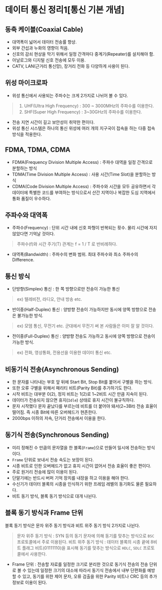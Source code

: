 # 데이터 통신 정리1[통신 기본 개념]

## 동축 케이블(Coaxial Cable)
- 대역폭이 넓어서 데이터 전송률 향상.
- 외부 간섭과 누화의 영향이 적음.
- 신호의 감쇠 현상을 막기 위해서 일정 간격마다 중계기(Repeater)를 설치해야 함.
- 아날로그와 디지털 신호 전송에 모두 이용.
- CATV, LAN(근거리 통신망), 장거리 전화 등 다양하게 사용이 된다.

## 위성 마이크로파
- 위성 통신에서 사용되는 주파수는 크게 2가지로 나뉘어 볼 수 있다.
> 1. UHF(Ultra High Frequency) : 300 ~ 3000MHz의 주파수를 이용한다.
> 2. SHF(Super High Frequency) : 3~30GHz의 주파수를 이용한다.
- 전송 지연 시간이 길고 보안성이 취약한 편이다.
- 위성 통신 시스템은 하나의 통신 위성에 여러 개의 지구국이 접속을 하는 다중 접속 방식을 적용한다.

## FDMA, TDMA, CDMA
- FDMA(Frequency Division Multiple Access) : 주파수 대역을 일정 간격으로 분할하는 방식
- TDMA(Time Division Multiple Access) : 사용 시간(Time Slot)을 분할하는 방식
- CDMA(Code Division Multiple Access) : 주파수와 시간을 모두 공유하면서 각 데이터에 특별한 코드를 부여하는 방식으로서 산간 지역이나 복잡한 도심 지역에서 통화 품질이 우수하다.

## 주파수와 대역폭
- 주파수(Frequency) : 단위 시간 내에 신호 파형이 반복되는 횟수. 물리 시간에 자지 않았다면 기억날 것이다.
> 주파수(f)와 시간 주기(T) 관계는 f = 1 / T 로 반비례하다.
- 대역폭(Bandwidth) : 주파수의 변화 범위. 최대 주파수와 최소 주파수의 Difference.

## 통신 방식
- 단방향(Simplex) 통신 : 한 쪽 방향으로만 전송이 가능한 통신
> ex) 텔레비전, 라디오, 안내 방송 etc.
- 반이중(Half-Duplex) 통신 : 양방향 전송이 가능하지만 동시에 양쪽 방향으로 전송은 불가능한 방식.
> ex) 모뎀 통신, 무전기 etc. 군대에서 무전기 써 본 사람들은 이미 잘 알 것이다.
- 전이중(Full-Duplex) 통신 : 양방향 전송도 가능하고 동시에 양쪽 방향으로 전송이 가능한 방식.
> ex) 전화, 영상통화, 전용선을 이용한 데이터 통신 etc.

## 비동기식 전송(Asynchronous Sending)
- 한 문자를 나타내는 부호 앞 뒤에 Start Bit, Stop Bit를 붙어서 구별을 하는 방식.
- 또한 오류 구별을 위해서 패리티 비트(Parity Bit)를 추가하기도 한다.
- 시작 비트는 대부분 0(2), 정지 비트는 1(2)로 1~2비트 시간 만큼 지속이 된다.
- 데이터가 전송되지 않으면 휴지(`Idle`) 상태로 휴지 시간이 불규칙하다.
- 문자 시작했다 문자 끝났다를 부르는데 비트를 더 붙어야 돼서(2~3Bit) 전송 효율이 떨어짐. 즉 시종 Bit에 따른 오버헤드가 현존한다.
- 2000bps 이하의 저속, 단거리 전송에서 이용을 한다.

## 동기식 전송(Synchronous Sending)
- 미리 정해진 수 만큼의 문자열을 한 블록(`Frame`)으로 만들어 일시에 전송하는 방식이다.
- `Frame` 단위로 보내서 전송 속도는 보장이 된다.
- 시종 비트로 인한 오버헤드가 없고 휴지 시간이 없어서 전송 효율이 좋은 편이다.
- 주로 원거리 전송에 많이 이용이 된다.
- 단말기에는 반드시 버퍼 기억 장치를 내장을 하고 이용을 해야 한다.
- 수신기가 데이터 블록의 시종을 인식하기 위한 프레임 레벨의 동기화도 물론 필요하다.
- 비트 동기 방식, 블록 동기 방식으로 대개 나뉜다.

## 블록 동기 방식과 Frame 단위
블록 동기 방식은 문자 위주 동기 방식과 비트 위주 동기 방식 2가지로 나뉜다.
> 문자 위주 동기 방식 : SYN 등의 동기 문자에 의해 동기를 맞추는 방식으로 `BSC` 프로토콜에서 주로 이용된다.
> 비트 위주 동기 방식 : 데이터 블록의 시종 끝에 8비트 플래그 비트(01111110)을 표시해 동기를 맞추는 방식으로 `HDLC`, `SDLC` 프로토콜에서 사용한다.

- Frame 단위 : 전송할 자료를 일정한 크기로 분리한 것으로 동기식 전송의 전송 단위로 볼 수 있는데 일정한 크기의 대소에 따라서 동기식 전송에서 내부 단편화를 예방할 수 있고, 동기를 위한 제어 문자, 오류 검출을 위한 Parity 비트나 CRC 등의 추가 정보로 이용이 된다.